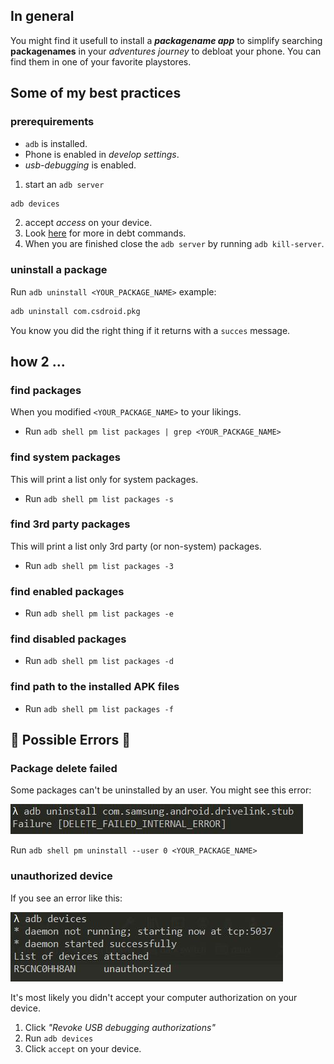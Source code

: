## In general
You might find it usefull to install a ***packagename app*** to simplify searching **packagenames** in your *adventures journey* to debloat your phone.
You can find them in one of your favorite playstores.

## Some of my best practices

### prerequirements
-  `adb` is installed.
-  Phone is enabled in *develop settings*.
- *usb-debugging* is enabled.

1. start an `adb server`
```s
adb devices
```
2. accept *access* on your device.
3. Look [here](bloatwarelist_S21.md) for more in debt commands.
4. When you are finished close the `adb server` by running `adb kill-server`.

### uninstall a package
Run `adb uninstall <YOUR_PACKAGE_NAME>`
example:
```s
adb uninstall com.csdroid.pkg
```
You know you did the right thing if it returns with a `succes` message.


## how 2 ...
### find packages
When you modified `<YOUR_PACKAGE_NAME>` to your likings.
- Run `adb shell pm list packages | grep <YOUR_PACKAGE_NAME>`

### find system packages
This will print a list only for system packages.
- Run `adb shell pm list packages -s`
### find 3rd party packages
This will print a list only 3rd party (or non-system) packages.
- Run `adb shell pm list packages -3`
### find enabled packages
- Run `adb shell pm list packages -e`
### find disabled packages
- Run `adb shell pm list packages -d`
### find path to the installed APK files
- Run `adb shell pm list packages -f`

## :hankey: Possible Errors :hankey:

### Package delete failed
Some packages can't be uninstalled by an user.
You might see this error:

![](images/delete_failed_internal_error.JPG)

Run `adb shell pm uninstall --user 0 <YOUR_PACKAGE_NAME>`


### unauthorized device
If you see an error like this:

![](images/device_unauthorized.JPG)

It's most likely you didn't accept your computer authorization on your device.
1. Click *"Revoke USB debugging authorizations"*
2. Run `adb devices`
3. Click `accept` on your device.


